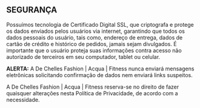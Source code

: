 ## SEGURANÇA

Possuímos tecnologia de Certificado Digital SSL, que criptografa e protege os dados enviados pelos usuários via internet, garantindo que todos os dados pessoais do usuário, tais como, endereço de entrega, dados de cartão de crédito e histórico de pedidos, jamais sejam divulgados. É importante que o usuário proteja suas informações contra acesso não autorizado de terceiros em seu computador, tablet ou celular.
<br />

**ALERTA:** A De Chelles Fashion | Acqua | Fitness nunca enviará mensagens eletrônicas solicitando confirmação de dados nem enviará links suspeitos.
<br />

A De Chelles Fashion | Acqua | Fitness reserva-se no direito de fazer quaisquer alterações nesta Política de Privacidade, de acordo com a necessidade.
